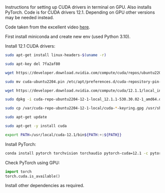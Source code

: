 Instructions for setting up CUDA drivers in terminal on GPU. Also installs PyTorch. Code is for CUDA drivers 12.1. Depending on GPU other versions may be needed instead.

Code taken from the excellent video [here](https://youtu.be/ttxtV966jyQ?t=966&feature=shared).

First install miniconda and create new env (used Python 3.10).

Install 12.1 CUDA drivers:
```bash
sudo apt-get install linux-headers-$(uname -r)

sudo apt-key del 7fa2af80

wget https://developer.download.nvidia.com/compute/cuda/repos/ubuntu2204/x86_64/cuda-ubuntu2204.pin

sudo mv cuda-ubuntu2204.pin /etc/apt/preferences.d/cuda-repository-pin-600

wget https://developer.download.nvidia.com/compute/cuda/12.1.1/local_installers/cuda-repo-ubuntu2204-12-1-local_12.1.1-530.30.02-1_amd64.deb

sudo dpkg -i cuda-repo-ubuntu2204-12-1-local_12.1.1-530.30.02-1_amd64.deb

sudo cp /var/cuda-repo-ubuntu2204-12-1-local/cuda-*-keyring.gpg /usr/share/keyrings/

sudo apt-get update

sudo apt-get -y install cuda

export PATH=/usr/local/cuda-12.1/bin${PATH:+:${PATH}}
```

Install PyTorch:
```bash
conda install pytorch torchvision torchaudio pytorch-cuda=12.1 -c pytorch -c nvidia
```

Check PyTorch using GPU:
```python
import torch
torch.cuda.is_available()
```

Install other dependencies as required.
